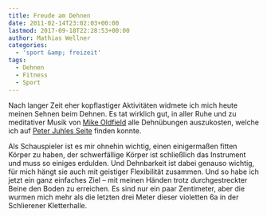 ```yaml
---
title: Freude am Dehnen
date: 2011-02-14T23:02:03+00:00
lastmod: 2017-09-18T22:28:53+00:00
author: Mathias Wellner
categories:
  - 'sport &amp; freizeit'
tags:
  - Dehnen
  - Fitness
  - Sport
---
```

Nach langer Zeit eher kopflastiger Aktivitäten widmete ich mich heute meinen Sehnen beim Dehnen. Es tat wirklich gut, in aller Ruhe und zu meditativer Musik von [Mike Oldfield](http://de.wikipedia.org/wiki/Mike_Oldfield) alle Dehnübungen auszukosten, welche ich auf [Peter Juhles Seite](http://www.juhle.de/dehnuebungen.html) finden konnte. 

Als Schauspieler ist es mir ohnehin wichtig, einen einigermaßen fitten Körper zu haben, der schwerfällige Körper ist schließlich das Instrument und muss so einiges erdulden. Und Dehnbarkeit ist dabei genauso wichtig, für mich hängt sie auch mit geistiger Flexibilität zusammen. Und so habe ich jetzt ein ganz einfaches Ziel &ndash; mit meinen Händen trotz durchgestreckter Beine den Boden zu erreichen. Es sind nur ein paar Zentimeter, aber die wurmen mich mehr als die letzten drei Meter dieser violetten 6a in der Schlierener Kletterhalle.